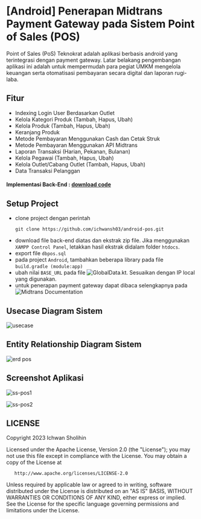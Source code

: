 # [Android] Penerapan Midtrans Payment Gateway pada Sistem Point of Sales (POS)

Point of Sales (PoS) Teknokrat adalah aplikasi berbasis android yang terintegrasi dengan payment gateway. Latar belakang pengembangan aplikasi ini adalah untuk mempermudah para pegiat UMKM mengelola keuangan serta otomatisasi pembayaran secara digital dan laporan rugi-laba.

## Fitur
- Indexing Login User Berdasarkan Outlet
- Kelola Kategori Produk (Tambah, Hapus, Ubah)
- Kelola Produk (Tambah, Hapus, Ubah)
- Keranjang Produk
- Metode Pembayaran Menggunakan Cash dan Cetak Struk
- Metode Pembayaran Menggunakan API Midtrans
- Laporan Transaksi (Harian, Pekanan, Bulanan)
- Kelola Pegawai (Tambah, Hapus, Ubah)
- Kelola Outlet/Cabang Outlet (Tambah, Hapus, Ubah)
- Data Transaksi Pelanggan

#### Implementasi Back-End : [download code](https://github.com/ichwansh03/backend-pos/releases/tag/%23back-endpos)

## Setup Project
* clone project dengan perintah
  ```
  git clone https://github.com/ichwansh03/android-pos.git
  ```
* download file back-end diatas dan ekstrak zip file. Jika menggunakan `XAMPP Control Panel`, letakkan hasil ekstrak didalam folder `htdocs`.
* export file `dbpos.sql`
* pada project `Android`, tambahkan beberapa library pada file `build.gradle (module:app)`
* ubah nilai `BASE_URL` pada file ![GlobalData.kt](https://github.com/ichwansh03/android-pos/blob/master/app/src/main/java/com/jrektor/skripsi/GlobalData.kt). Sesuaikan dengan IP local yang digunakan.
* untuk penerapan payment gateway dapat dibaca selengkapnya pada ![Midtrans Documentation](https://docs.midtrans.com/)

## Usecase Diagram Sistem
![usecase](https://github.com/ichwansh03/android-pos/assets/34907490/30847e0b-34e4-4bc2-9cbb-441e96af0832)

## Entity Relationship Diagram Sistem
![erd pos](https://github.com/ichwansh03/android-pos/assets/34907490/d2c0d41d-6076-46d5-b6e6-4d1a8b7a57b2)


## Screenshot Aplikasi
![ss-pos1](https://github.com/ichwansh03/android-pos/assets/34907490/ec5f3b73-8673-4d5c-969c-6ccff6e9dd5e)

![ss-pos2](https://github.com/ichwansh03/android-pos/assets/34907490/60ce3d81-8d85-4b7d-b15e-634603ab3460)

## LICENSE
Copyright 2023 Ichwan Sholihin

Licensed under the Apache License, Version 2.0 (the "License");
you may not use this file except in compliance with the License.
You may obtain a copy of the License at

       http://www.apache.org/licenses/LICENSE-2.0

Unless required by applicable law or agreed to in writing, software
distributed under the License is distributed on an "AS IS" BASIS,
WITHOUT WARRANTIES OR CONDITIONS OF ANY KIND, either express or implied.
See the License for the specific language governing permissions and
limitations under the License.
